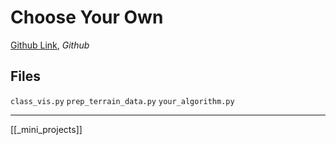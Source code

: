 # Choose Your Own

[Github Link](https://github.com/udacity/ud120-projects/tree/master/choose_your_own), _Github_

## Files

`class_vis.py`
`prep_terrain_data.py`
`your_algorithm.py`

---

[[_mini_projects]]
